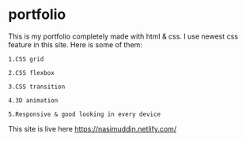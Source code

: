 # portfolio
This is my portfolio completely made with html & css.
I use newest css feature in this site. Here is some of them:

    1.CSS grid

    2.CSS flexbox

    3.CSS transition

    4.3D animation

    5.Responsive & good looking in every device


This site is live here https://nasimuddin.netlify.com/
